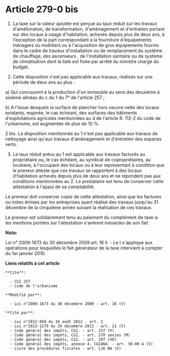 # Article 279-0 bis

1. La taxe sur la valeur ajoutée est perçue au taux réduit sur les travaux d'amélioration, de transformation, d'aménagement
et d'entretien portant sur des locaux à usage d'habitation, achevés depuis plus de deux ans, à l'exception de la part
correspondant à la fourniture d'équipements ménagers ou mobiliers ou à l'acquisition de gros équipements fournis dans le
cadre de travaux d'installation ou de remplacement du système de chauffage, des ascenseurs     , de l'installation sanitaire
ou de système de climatisation dont la liste est fixée par arrêté du ministre chargé du budget. 

2. Cette disposition n'est pas applicable aux travaux, réalisés sur une période de deux ans au plus : 

a) Qui concourent à la production d'un immeuble au sens des deuxième à sixième alinéas du c du 1 du 7° de l'article 257 ; 

b) A l'issue desquels la surface de plancher hors oeuvre nette des locaux existants, majorée, le cas échéant, des surfaces
des bâtiments d'exploitations agricoles mentionnées au d de l'article R. 112-2 du code de l'urbanisme, est augmentée de plus
de 10 %. 

2 bis. La disposition mentionnée au 1 n'est pas applicable aux travaux de nettoyage ainsi qu'aux travaux d'aménagement et
d'entretien des espaces verts. 

3. Le taux réduit prévu au 1 est applicable aux travaux facturés au propriétaire ou, le cas échéant, au syndicat de
copropriétaires, au locataire, à l'occupant des locaux ou à leur représentant à condition que le preneur atteste que ces
travaux se rapportent à des locaux d'habitation achevés depuis plus de deux ans et ne répondent pas aux conditions
mentionnées au 2. Le prestataire est tenu de conserver cette attestation à l'appui de sa comptabilité. 

Le preneur doit conserver copie de cette attestation, ainsi que les factures ou notes émises par les entreprises ayant
réalisé des travaux jusqu'au 31 décembre de la cinquième année suivant la réalisation de ces travaux. 

Le preneur est solidairement tenu au paiement du complément de taxe si les mentions portées sur l'attestation s'avèrent
inexactes de son fait.

**Nota:**

Loi n° 2009-1673 du 30 décembre 2009 art. 16 II. - Le I s'applique aux opérations pour lesquelles le fait générateur de la
taxe intervient à compter du 1er janvier 2010.

**Liens relatifs à cet article**

	**Cite**:

	  - CGI 257
	  - Code de l'urbanisme

	**Modifié par**:

	  - Loi n°2009-1673 du 30 décembre 2009 - art. 16 (V)

	**Cité par**:

	  - Loi n°2012-958 du 16 août 2012 - art. 2
	  - Loi n°2013-1279 du 29 décembre 2013 - art. 21 (V)
	  - Code général des impôts, CGI. - art. 257 (V)
	  - Code général des impôts, CGI. - art. 278 sexies (M)
	  - Code général des impôts, CGI. - art. 297 (VD)
	  - Code général des impôts, annexe 4, CGIAN4. - art. 30-00 A (V)
	  - Livre des procédures fiscales - art. L16 BA (V)
